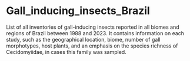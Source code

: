 # Gall_inducing_insects_Brazil
List of all inventories of gall-inducing insects reported in all biomes and regions of Brazil between 1988 and 2023. It contains information on each study, such as the geographical location, biome, number of gall morphotypes, host plants, and an emphasis on the species richness of Cecidomyiidae, in cases this family was sampled. 
